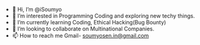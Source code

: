 - 👋 Hi, I’m @iSoumyo
- 👀 I’m interested in Programming Coding and exploring new techy things.
- 🌱 I’m currently learning Coding, Ethical Hacking(Bug Bounty)
- 💞️ I’m looking to collaborate on Multinational Companies.
- 📫 How to reach me Gmail- soumyosen.in@gmail.com

<!---
iSoumyo/iSoumyo is a ✨ special ✨ repository because its `README.md` (this file) appears on your GitHub profile.
You can click the Preview link to take a look at your changes.
--->
